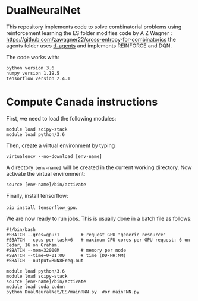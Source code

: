 # DualNeuralNet

This repository implements code to solve combinatorial problems using reinforcement learning
the ES folder modifies code by A Z Wagner : https://github.com/zawagner22/cross-entropy-for-combinatorics
the agents folder uses [tf-agents](https://github.com/tensorflow/agents) and implements REINFORCE and DQN.

 The code works with:
 ```
 python version 3.6
 numpy version 1.19.5
 tensorflow version 2.4.1
 ```
 
 # Compute Canada instructions
 First, we need to load the following modules:
 ```
 module load scipy-stack
 module load python/3.6
 ```
 
 Then, create a virtual environment by typing
 
 `virtualencv --no-download [env-name]`
 
 A directory `[env-name]` will be created in the current working directory.  Now activate the virtual environment:
 
 `source [env-name]/bin/activate`
 
 Finally, install tensorflow:
 
 `pip install tensorflow_gpu`.
 
 We are now ready to run jobs. This is usually done in a batch file as follows:
 
 ```
 #!/bin/bash
#SBATCH --gres=gpu:1        # request GPU "generic resource"
#SBATCH --cpus-per-task=6   # maximum CPU cores per GPU request: 6 on Cedar, 16 on Graham.
#SBATCH --mem=32000M        # memory per node
#SBATCH --time=0-01:00      # time (DD-HH:MM)
#SBATCH --output=RNN8Freq.out 

module load python/3.6
module load scipy-stack
source [env-name]/bin/activate
module load cuda cudnn
python DualNeuralNet/ES/mainRNN.py  #or mainFNN.py
 ```
